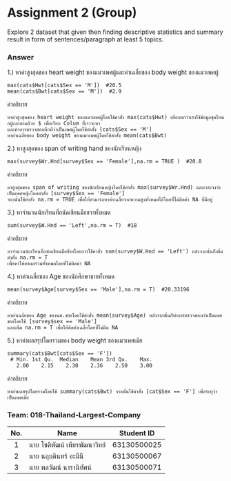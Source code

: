 # Assignment 2 (Group)
Explore 2 dataset that given then finding descriptive statistics and summary result in form of sentences/paragraph at least 5 topics.

### Answer

1.) หาค่าสูงสุดของ heart weight ของแมวเพศผู้และค่าเฉลี่ยของ body weight ของแมวเพศผู้
```{R}
max(cats$Hwt[cats$Sex == 'M'])  #20.5
mean(cats$Bwt[cats$Sex == 'M'])  #2.9
```
คำอธิบาย
```{R}
หาค่าสูงสุดของ heart weight ของแมวเพศผู้โดยใช้คำสั่ง max(cats$Hwt) เพื่อบอกว่าเราใช้ข้อมูลชุดไหนอยู่และตามด้วย $ เพื่อเรียก Colum ที่เราจะหา
และทำการตรวจสอบอีกทีว่าเป็นเพศผู้โดยใช้คำสั่ง [cats$Sex == 'M']
หาค่าเฉลี่ยของ body weight ของแมวเพศผู้โดยใช้คำสั่ง mean(cats$Bwt)
```

2.) หาสูงสุดของ span of writing hand ของนักเรียนหญิง
```{R}
max(survey$Wr.Hnd[survey$Sex == 'Female'],na.rm = TRUE )  #20.8
```
คำอธิบาย
```{R}
หาสูงสุดของ span of writing ของนักเรียนหญิงโดยใช้คำสั่ง max(survey$Wr.Hnd) และเจาะจงว่าเป็นเพศหญิงโดยคำสั่ง [survey$Sex == 'Female']
จากนั้นใช้คำสั่ง na.rm = TRUE เพื่อให้สามารถหาค่าเฉลี่ยจากความสูงทั้งหมดได้โดยที่ไม่ติดค่า NA ที่มีอยู่
```

3.) หาจำนวนนักเรียนที่ถนัดเขียนมือขวาทั้งหมด
```{R}
sum(survey$W.Hnd == 'Left',na.rm = T)  #18
```
คำอธิบาย
```{R}
หาจำนวนนักเรียนที่ถนัดเขียนมือซ้ายโดยการใช้คำสั่ง sum(survey$W.Hnd == 'Left') หลังจากนั้นก็เพิ่มคำสั่ง na.rm = T
เพื่อหาให้หาผลรวมทั้งหมดโดยที่ไม่ติดค่า NA
```

4.) หาค่าเฉลี่ยของ Age ของนักศึกษาชายทั้งหมด
```{R}
mean(survey$Age[survey$Sex == 'Male'],na.rm = T)  #20.33196
```
คำอธิบาย
```{R}
หาค่าเฉลี่ยของ Age ของนศ.ชายโดยใช้คำสั่ง mean(survey$Age) หลังจากนั้นก็ทำการตรวจสอบว่าเป็นเพศชายโดยใช้ [survey$sex == 'Male']
และเพิ่ม na.rm = T เพื่อให้คิดค่าเฉลี่ยโดยที่ไม่ติด NA
```

5.) หาค่าผลสรุปโดยรวมของ body weight ของแมวเพศเมีย
```{R}
summary(cats$Bwt[cats$Sex == 'F'])
 # Min. 1st Qu.  Median    Mean 3rd Qu.    Max. 
   2.00    2.15    2.30    2.36    2.50    3.00 
```
คำอธิบาย
```{R}
หาค่าผลสรุปโดยรวมโดยใช้ summary(cats$Bwt) จากนั้นใช้คำสั่ง [cat$Sex == 'F'] เพื่อระบุว่าเป็นเพศเมีย
```

### Team: 018-Thailand-Largest-Company
| No. | Name              | Student ID   |
|:---:|-------------------|--------------|
|  1  | นาย โชติพัฒน์ เพียรพัฒนาวิทย์    | 63130500025  |
|  2  | นาย นฤบดินทร์ อะมีนี   | 63130500067  |
|  3  | นาย พลวัฒน์ นารานิทัศน์   | 63130500071 |

